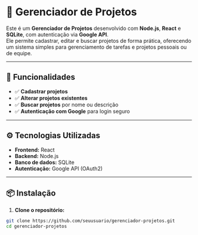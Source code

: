 # 📂 Gerenciador de Projetos

Este é um **Gerenciador de Projetos** desenvolvido com **Node.js**, **React** e **SQLite**, com autenticação via **Google API**.  
Ele permite cadastrar, editar e buscar projetos de forma prática, oferecendo um sistema simples para gerenciamento de tarefas e projetos pessoais ou de equipe.

---

## 🧠 Funcionalidades

- ✅ **Cadastrar projetos**  
- ✅ **Alterar projetos existentes**  
- ✅ **Buscar projetos** por nome ou descrição  
- ✅ **Autenticação com Google** para login seguro  

---

## ⚙️ Tecnologias Utilizadas

- **Frontend:** React  
- **Backend:** Node.js  
- **Banco de dados:** SQLite  
- **Autenticação:** Google API (OAuth2)  

---

## 📦 Instalação

1. **Clone o repositório:**
```bash
git clone https://github.com/seuusuario/gerenciador-projetos.git
cd gerenciador-projetos
